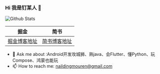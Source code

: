 ### Hi 我是钉某人 👋

![Github Stats](https://github-readme-stats.vercel.app/api?username=DingMouRen&show_icons=true)

|掘金|简书|
|---|---|
|[掘金博客地址](https://juejin.cn/user/2999123453685943)|[简书博客地址](https://www.jianshu.com/u/4abd568623a2)|

- 💬 Ask me about :Android开发攻城狮、熟java、会Flutter、懂Python、玩Compose、鸿蒙也能玩
- 📫 How to reach me: naildingmouren@gmail.com



<!--
**DingMouRen/DingMouRen** is a ✨ _special_ ✨ repository because its `README.md` (this file) appears on your GitHub profile.

Here are some ideas to get you started:

- 🔭 I’m currently working on ...
- 🌱 I’m currently learning ...
- 👯 I’m looking to collaborate on ...
- 🤔 I’m looking for help with ...
- 💬 Ask me about ...
- 📫 How to reach me: ...
- 😄 Pronouns: ...
- ⚡ Fun fact: ...
-->
